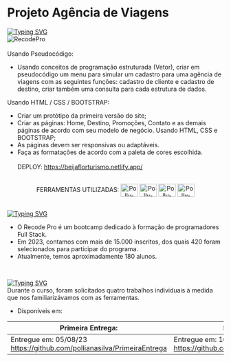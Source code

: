 # Projeto Agência de Viagens
[![Typing SVG](https://readme-typing-svg.herokuapp.com?font=Montserrat&size=30&pause=1000&color=FD8524&random=false&width=435&lines=Primeira+Entrega)](https://git.io/typing-svg)<br>
![RecodePro](https://img.shields.io/badge/RecodePro-fd8524?style=for-the-badge&logo=chipperci&logoColor=white)
<br><br>
Usando Pseudocódigo:

- Usando conceitos de programação estruturada (Vetor), criar em pseudocódigo um menu para simular um cadastro para uma agência de viagens com as seguintes funções: cadastro de cliente e cadastro de destino, criar também uma consulta para cada estrutura de dados.

Usando HTML / CSS / BOOTSTRAP:

- Criar um protótipo da primeira versão do site; 
- Criar as páginas: Home, Destino, Promoções, Contato e as demais páginas de acordo com seu modelo de negócio. Usando HTML, CSS e BOOTSTRAP; 
- As páginas devem ser responsivas ou adaptáveis. 
- Faça as formatações de acordo com a paleta de cores escolhida.<BR><BR>
 DEPLOY: https://beijaflorturismo.netlify.app/
<div style="display: inline_block" align = "center"><br>
FERRAMENTAS UTILIZADAS:
<img align="center" alt="Polly-VS" height="30" width="40" src="https://cdn.jsdelivr.net/gh/devicons/devicon/icons/vscode/vscode-original.svg">  
<img align="center" alt="Polly-Html" height="30" width="40" src="https://cdn.jsdelivr.net/gh/devicons/devicon/icons/html5/html5-original.svg">
<img align="center" alt="Polly-CSS" height="30" width="40" src="https://cdn.jsdelivr.net/gh/devicons/devicon/icons/css3/css3-original.svg">
<img align="center" alt="Polly-bootstrap" height="30" width="40" src="https://cdn.jsdelivr.net/gh/devicons/devicon/icons/bootstrap/bootstrap-original.svg"> 
</div><br> 

[![Typing SVG](https://readme-typing-svg.herokuapp.com?font=Montserrat&size=30&pause=1000&color=FD8524&random=false&width=435&lines=Sobre+o+RecodePro)](https://git.io/typing-svg)

- O Recode Pro é um bootcamp dedicado à formação de programadores Full Stack.
-  Em 2023, contamos com mais de 15.000 inscritos, dos quais 420 foram selecionados para participar do programa.
-  Atualmente, temos aproximadamente 180 alunos.
 <br> 

[![Typing SVG](https://readme-typing-svg.herokuapp.com?font=Montserrat&size=30&pause=1000&color=FD8524&random=false&width=435&lines=Desenvolvimento+Cont%C3%ADnuo)](https://git.io/typing-svg)
<br>
Durante o curso, foram solicitados quatro trabalhos individuais à medida que nos familiarizávamos com as ferramentas.
 
- Disponíveis em:

| Primeira Entrega:| Segunda Entrega: | Terceira Entrega | Quarta Entrega | Última Entrega |
| --- | --- | --- | --- | --- |
| Entregue em: 05/08/23<br> https://github.com/pollianasilva/PrimeiraEntrega| Entregue em: 16/10/23<br> https://github.com/pollianasilva/SegundaEntrega | Entregue em: 03/11/23<br> https://github.com/pollianasilva/TerceiraEntrega | Prevista para: 15/12/23<br>https://github.com/pollianasilva/QuartaEntrega | Prevista para: 09/01/24<br>https://github.com/pollianasilva/UltimaEntrega |








